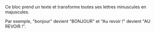 Ce bloc prend un texte et transforme toutes ses lettres minuscules en majuscules.

Par exemple, "bonjour" devient "BONJOUR" et "Au revoir !" devient "AU REVOIR !".